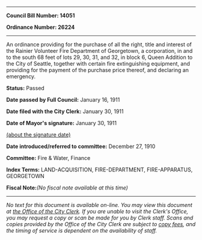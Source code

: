 

********

**Council Bill Number: 14051**
   
**Ordinance Number: 26224**
********

 An ordinance providing for the purchase of all the right, title and interest of the Rainier Volunteer Fire Department of Georgetown, a corporation, in and to the south 68 feet of lots 29, 30, 31, and 32, in block 6, Queen Addition to the City of Seattle, together with certain fire extinguishing equipment, and providing for the payment of the purchase price thereof, and declaring an emergency.

**Status:** Passed
   
**Date passed by Full Council:** January 16, 1911
   
**Date filed with the City Clerk:** January 30, 1911
   
**Date of Mayor's signature:** January 30, 1911
   
[(about the signature date)](/~public/approvaldate.htm)
   
   
   
**Date introduced/referred to committee:** December 27, 1910
   
**Committee:** Fire & Water, Finance
   
   
**Index Terms:** LAND-ACQUISITION, FIRE-DEPARTMENT, FIRE-APPARATUS, GEORGETOWN

**Fiscal Note:**_(No fiscal note available at this time)_
********

_No text for this document is available on-line. You may view this document at [the Office of the City Clerk](http://www.seattle.gov/leg/clerk/contactUs.htm). If you are unable to visit the Clerk's Office, you may request a copy or scan be made for you by Clerk staff. Scans and copies provided by the Office of the City Clerk are subject to [copy fees](http://clerk.seattle.gov/~public/clerkfees.htm), and the timing of service is dependent on the availability of staff._

